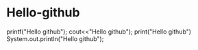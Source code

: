 # Hello-github
printf("Hello github");
cout<<"Hello github");
print("Hello github")
System.out.println("Hello github");
